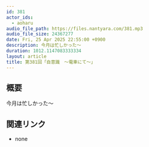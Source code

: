 ```yaml
---
id: 381
actor_ids:
  - aoharu
audio_file_path: https://files.nantyara.com/381.mp3
audio_file_size: 24367277
date: Fri, 25 Apr 2025 22:55:00 +0900
description: 今月は忙しかった〜
duration: 1012.1147083333334
layout: article
title: 第381回「自意識　〜電車にて〜」
---
```

## 概要

今月は忙しかった〜

## 関連リンク

* none
